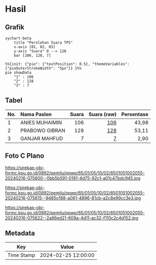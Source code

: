 # Hasil

## Grafik

```mermaid
xychart-beta
    title "Perolehan Suara TPS"
    x-axis [01, 02, 03]
    y-axis "Suara" 0 --> 128
    bar [106, 128, 7]
```

```mermaid
%%{init: {"pie": {"textPosition": 0.5}, "themeVariables": {"pieOuterStrokeWidth": "5px"}} }%%
pie showData
    "1" : 106
    "2" : 128
    "3" : 7
```

## Tabel

| No. | Nama Paslon    | Suara | Suara (raw) | Persentase |
|:--- |:-------------- | -----:| -----------:| ----------:|
| 1   | ANIES MUHAIMIN | 106   | [106][p-1]  | 43,98      |
| 2   | PRABOWO GIBRAN | 128   | [128][p-2]  | 53,11      |
| 3   | GANJAR MAHFUD  | 7     | [7][p-3]    | 2,90       |


[p-1]: https://github.com/gigit-pemilu/pemilu-2024-65-kalimantan-utara/blob/main/pilpres/hitung-suara/sub/65-kalimantan-utara/sub/01-bulungan/sub/05-tanjung-selor/sub/1002-tanjung-selor-hilir/sub/055-tps/sub/paslon-1.txt
[p-2]: https://github.com/gigit-pemilu/pemilu-2024-65-kalimantan-utara/blob/main/pilpres/hitung-suara/sub/65-kalimantan-utara/sub/01-bulungan/sub/05-tanjung-selor/sub/1002-tanjung-selor-hilir/sub/055-tps/sub/paslon-2.txt
[p-3]: https://github.com/gigit-pemilu/pemilu-2024-65-kalimantan-utara/blob/main/pilpres/hitung-suara/sub/65-kalimantan-utara/sub/01-bulungan/sub/05-tanjung-selor/sub/1002-tanjung-selor-hilir/sub/055-tps/sub/paslon-3.txt

## Foto C Plano

https://sirekap-obj-formc.kpu.go.id/0892/pemilu/ppwp/65/01/05/10/02/6501051002055-20240216-075600--0bb5b591-0191-4d75-92c1-a01c47bdc945.jpg

https://sirekap-obj-formc.kpu.go.id/0892/pemilu/ppwp/65/01/05/10/02/6501051002055-20240216-075615--9485cf88-a061-4896-81cb-a2c8e99cc3e3.jpg

https://sirekap-obj-formc.kpu.go.id/0892/pemilu/ppwp/65/01/05/10/02/6501051002055-20240216-075622--2a66ed21-609a-4d11-ac32-f110c2c4d152.jpg


## Metadata

| Key        | Value               |
| ---------- | ------------------- |
| Time Stamp | 2024-02-25 12:00:00 |



